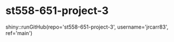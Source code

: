 # st558-651-project-3



shiny::runGitHub(repo='st558-651-project-3', 
                 username='jrcarr83', 
                 ref='main')
